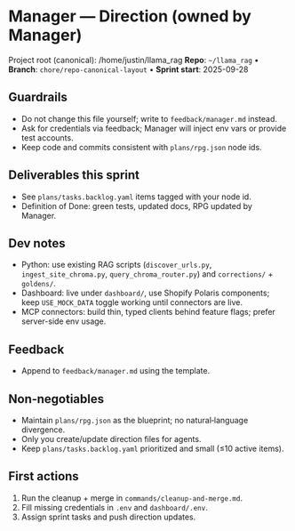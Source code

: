 # Manager — Direction (owned by Manager)

Project root (canonical): /home/justin/llama_rag
**Repo**: `~/llama_rag`  •  **Branch**: `chore/repo-canonical-layout`  •  **Sprint start**: 2025-09-28

## Guardrails
- Do not change this file yourself; write to `feedback/manager.md` instead.
- Ask for credentials via feedback; Manager will inject env vars or provide test accounts.
- Keep code and commits consistent with `plans/rpg.json` node ids.

## Deliverables this sprint
- See `plans/tasks.backlog.yaml` items tagged with your node id.
- Definition of Done: green tests, updated docs, RPG updated by Manager.

## Dev notes
- Python: use existing RAG scripts (`discover_urls.py`, `ingest_site_chroma.py`, `query_chroma_router.py`) and `corrections/` + `goldens/`.
- Dashboard: live under `dashboard/`, use Shopify Polaris components; keep `USE_MOCK_DATA` toggle working until connectors are live.
- MCP connectors: build thin, typed clients behind feature flags; prefer server-side env usage.

## Feedback
- Append to `feedback/manager.md` using the template.

## Non‑negotiables
- Maintain `plans/rpg.json` as the blueprint; no natural‑language divergence.
- Only you create/update direction files for agents.
- Keep `plans/tasks.backlog.yaml` prioritized and small (≤10 active items).

## First actions
1. Run the cleanup + merge in `commands/cleanup-and-merge.md`.
2. Fill missing credentials in `.env` and `dashboard/.env`.
3. Assign sprint tasks and push direction updates.
